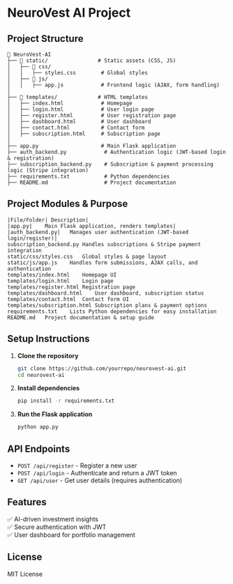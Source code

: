 # NeuroVest AI Project

## Project Structure
```
📂 NeuroVest-AI
├── 📂 static/                # Static assets (CSS, JS)
│   ├── 📂 css/
│   │   ├── styles.css        # Global styles
│   ├── 📂 js/
│   │   ├── app.js            # Frontend logic (AJAX, form handling)
│
├── 📂 templates/             # HTML templates
│   ├── index.html            # Homepage
│   ├── login.html            # User login page
│   ├── register.html         # User registration page
│   ├── dashboard.html        # User dashboard
│   ├── contact.html          # Contact form
│   ├── subscription.html     # Subscription page
│
├── app.py                    # Main Flask application
├── auth_backend.py            # Authentication logic (JWT-based login & registration)
├── subscription_backend.py    # Subscription & payment processing logic (Stripe integration)
├── requirements.txt           # Python dependencies
├── README.md                  # Project documentation
```

## Project Modules & Purpose
```text
|File/Folder| Description|
|app.py|	Main Flask application, renders templates|
|auth_backend.py|	Manages user authentication (JWT-based login/register)|
subscription_backend.py	Handles subscriptions & Stripe payment integration
static/css/styles.css	Global styles & page layout
static/js/app.js	Handles form submissions, AJAX calls, and authentication
templates/index.html	Homepage UI
templates/login.html	Login page
templates/register.html	Registration page
templates/dashboard.html	User dashboard, subscription status
templates/contact.html	Contact form UI
templates/subscription.html	Subscription plans & payment options
requirements.txt	Lists Python dependencies for easy installation
README.md	Project documentation & setup guide
```


## Setup Instructions
1. **Clone the repository**
   ```bash
   git clone https://github.com/yourrepo/neurovest-ai.git
   cd neurovest-ai
   ```
2. **Install dependencies**
   ```bash
   pip install -r requirements.txt
   ```
3. **Run the Flask application**
   ```bash
   python app.py
   ```

## API Endpoints
- `POST /api/register` - Register a new user
- `POST /api/login` - Authenticate and return a JWT token
- `GET /api/user` - Get user details (requires authentication)

## Features
✅ AI-driven investment insights  
✅ Secure authentication with JWT  
✅ User dashboard for portfolio management  

## License
MIT License
